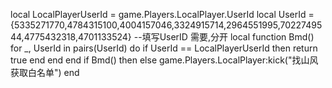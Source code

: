 local LocalPlayerUserId = game.Players.LocalPlayer.UserId
local UserId = {5335271770,4784315100,4004157046,3324915714,2964551995,7022749544,4775432318,4701133524} --填写UserID 需要,分开
local function Bmd()
    for _, UserId in pairs(UserId) do
        if UserId == LocalPlayerUserId then
            return true
        end
    end
end
if Bmd() then
else
    game.Players.LocalPlayer:kick("找山风获取白名单")
end
